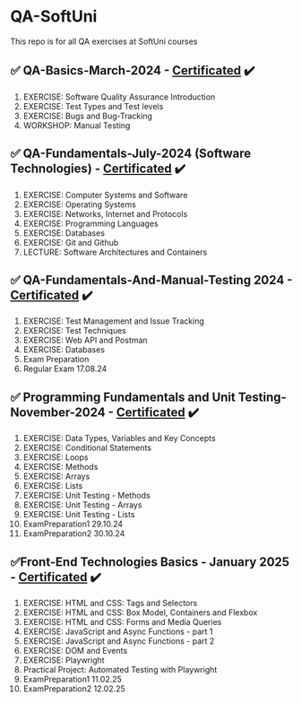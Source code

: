 # QA-SoftUni
This repo is for all QA exercises at SoftUni courses


## :white_check_mark: QA-Basics-March-2024 - [Certificated](https://softuni.bg/certificates/details/210536/d3b42b1a) :heavy_check_mark:
01. EXERCISE: Software Quality Assurance Introduction
02. EXERCISE: Test Types and Test levels
03. EXERCISE: Bugs and Bug-Tracking
04. WORKSHOP: Manual Testing


## :white_check_mark: QA-Fundamentals-July-2024 (Software Technologies) - [Certificated](https://softuni.bg/certificates/details/218808/1791ed76) :heavy_check_mark:
01. EXERCISE: Computer Systems and Software
02. EXERCISE: Operating Systems
03. EXERCISE: Networks, Internet and Protocols
04. ЕXERCISE: Programming Languages
05. EXERCISE: Databases
06. EXERCISE: Git and Github
07. LECTURE: Software Architectures and Containers


## :white_check_mark: QA-Fundamentals-And-Manual-Testing 2024 - [Certificated](https://softuni.bg/certificates/details/224593/5feb4600) :heavy_check_mark:
01. EXERCISE: Test Management and Issue Tracking
02. EXERCISE: Test Techniques
03. EXERCISE: Web API and Postman
04. ЕXERCISE: Databases
05. Exam Preparation
06. Regular Exam 17.08.24

## :white_check_mark: Programming Fundamentals and Unit Testing-November-2024 - [Certificated](https://softuni.bg/certificates/details/229104/c56533ca) :heavy_check_mark:
01. EXERCISE: Data Types, Variables and Key Concepts
02. EXERCISE: Conditional Statements
03. EXERCISE: Loops
04. ЕXERCISE: Methods
05. EXERCISE: Arrays
06. EXERCISE: Lists
07. EXERCISE: Unit Testing - Methods
08. EXERCISE: Unit Testing - Arrays
09. EXERCISE: Unit Testing - Lists
10. ExamPreparation1 29.10.24
11. ExamPreparation2 30.10.24


## :white_check_mark:Front-End Technologies Basics - January 2025 - [Certificated](https://softuni.bg/certificates/details/238073/fa57ef6d) :heavy_check_mark:
01. EXERCISE: HTML and CSS: Tags and Selectors
02. EXERCISE: HTML and CSS: Box Model, Containers and Flexbox
03. EXERCISE: HTML and CSS: Forms and Media Queries
04. ЕXERCISE: JavaScript and Async Functions - part 1
05. EXERCISE: JavaScript and Async Functions - part 2
06. EXERCISE: DOM and Events
07. EXERCISE: Playwright
08. Practical Project: Automated Testing with Playwright
09. ExamPreparation1 11.02.25
10. ExamPreparation2 12.02.25 

